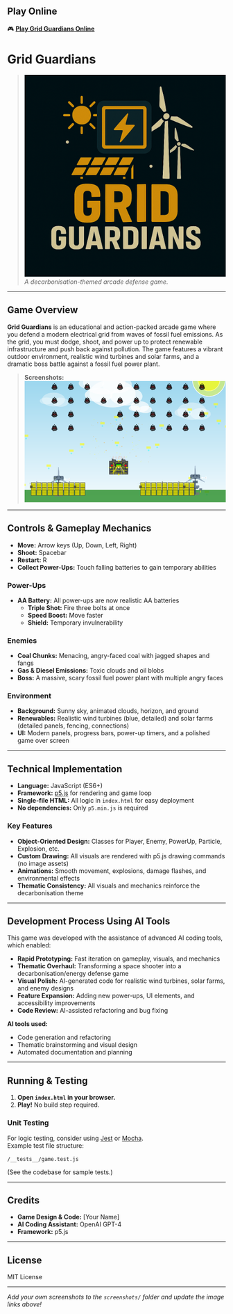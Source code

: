 ## Play Online

🎮 **[Play Grid Guardians Online](https://abuters.github.io/grid-guardians/)** 


# Grid Guardians

> ![Logo](screenshots/Logo1.png)
*A decarbonisation-themed arcade defense game.*

---

## Game Overview

**Grid Guardians** is an educational and action-packed arcade game where you defend a modern electrical grid from waves of fossil fuel emissions. As the grid, you must dodge, shoot, and power up to protect renewable infrastructure and push back against pollution. The game features a vibrant outdoor environment, realistic wind turbines and solar farms, and a dramatic boss battle against a fossil fuel power plant.

> **Screenshots:**  
> ![Gameplay](screenshots/Screenshot1.png)

---

## Controls & Gameplay Mechanics

- **Move:** Arrow keys (Up, Down, Left, Right)
- **Shoot:** Spacebar
- **Restart:** R
- **Collect Power-Ups:** Touch falling batteries to gain temporary abilities

### Power-Ups
- **AA Battery:** All power-ups are now realistic AA batteries
  - **Triple Shot:** Fire three bolts at once
  - **Speed Boost:** Move faster
  - **Shield:** Temporary invulnerability

### Enemies
- **Coal Chunks:** Menacing, angry-faced coal with jagged shapes and fangs
- **Gas & Diesel Emissions:** Toxic clouds and oil blobs
- **Boss:** A massive, scary fossil fuel power plant with multiple angry faces

### Environment
- **Background:** Sunny sky, animated clouds, horizon, and ground
- **Renewables:** Realistic wind turbines (blue, detailed) and solar farms (detailed panels, fencing, connections)
- **UI:** Modern panels, progress bars, power-up timers, and a polished game over screen

---

## Technical Implementation

- **Language:** JavaScript (ES6+)
- **Framework:** [p5.js](https://p5js.org/) for rendering and game loop
- **Single-file HTML:** All logic in `index.html` for easy deployment
- **No dependencies:** Only `p5.min.js` is required

### Key Features
- **Object-Oriented Design:** Classes for Player, Enemy, PowerUp, Particle, Explosion, etc.
- **Custom Drawing:** All visuals are rendered with p5.js drawing commands (no image assets)
- **Animations:** Smooth movement, explosions, damage flashes, and environmental effects
- **Thematic Consistency:** All visuals and mechanics reinforce the decarbonisation theme

---

## Development Process Using AI Tools

This game was developed with the assistance of advanced AI coding tools, which enabled:
- **Rapid Prototyping:** Fast iteration on gameplay, visuals, and mechanics
- **Thematic Overhaul:** Transforming a space shooter into a decarbonisation/energy defense game
- **Visual Polish:** AI-generated code for realistic wind turbines, solar farms, and enemy designs
- **Feature Expansion:** Adding new power-ups, UI elements, and accessibility improvements
- **Code Review:** AI-assisted refactoring and bug fixing

**AI tools used:**
- Code generation and refactoring
- Thematic brainstorming and visual design
- Automated documentation and planning

---

## Running & Testing

1. **Open `index.html` in your browser.**
2. **Play!** No build step required.

### Unit Testing

For logic testing, consider using [Jest](https://jestjs.io/) or [Mocha](https://mochajs.org/).  
Example test file structure:
```
/__tests__/game.test.js
```
(See the codebase for sample tests.)

---

## Credits

- **Game Design & Code:** [Your Name]
- **AI Coding Assistant:** OpenAI GPT-4
- **Framework:** p5.js

---

## License

MIT License

---

*Add your own screenshots to the `screenshots/` folder and update the image links above!* 

